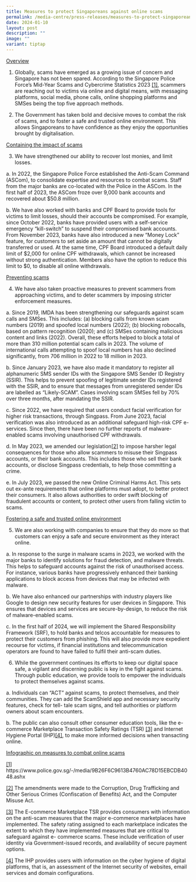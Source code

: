 ```yaml
---
title: Measures to protect Singaporeans against online scams
permalink: /media-centre/press-releases/measures-to-protect-singaporeans-against-online-scams/
date: 2024-01-10
layout: post
description: ""
image: ""
variant: tiptap
---
```

<p><u>Overview</u></p><ol data-tight="true" class="tight"><li><p>Globally, scams have emerged as a growing issue of concern and Singapore has not been spared. According to the Singapore Police Force’s Mid-Year Scams and Cybercrime Statistics 2023 <a href="#_ftn1" rel="noopener noreferrer nofollow" target="_blank">[1]</a>, scammers are reaching out to victims via online and digital means, with messaging platforms, social media, phone calls, online shopping platforms and SMSes being the top five approach methods.</p><p></p></li><li><p>The Government has taken bold and decisive moves to combat the risk of scams, and to foster a safe and trusted online environment. This allows Singaporeans to have confidence as they enjoy the opportunities brought by digitalisation.</p></li></ol><p><u>Containing the impact of scams</u></p><ol start="3" data-tight="true" class="tight"><li><p>We have strengthened our ability to recover lost monies, and limit losses.</p></li></ol><p>a. In 2022, the Singapore Police Force established the Anti-Scam Command (ASCom), to consolidate expertise and resources to combat scams. Staff from the major banks are co-located with the Police in the ASCom. In the first half of 2023, the ASCom froze over 9,000 bank accounts and recovered about $50.8 million.</p><p>b. We have also worked with banks and CPF Board to provide tools for victims to limit losses, should their accounts be compromised. For example, since October 2022, banks have provided users with a self-service emergency “kill-switch” to suspend their compromised bank accounts. From November 2023, banks have also introduced a new “Money Lock” feature, for customers to set aside an amount that cannot be digitally transferred or used. At the same time, CPF Board introduced a default daily limit of $2,000 for online CPF withdrawals, which cannot be increased without strong authentication. Members also have the option to reduce this limit to $0, to disable all online withdrawals.</p><p><u>Preventing scams</u></p><ol start="4" data-tight="true" class="tight"><li><p>We have also taken proactive measures to prevent scammers from approaching victims, and to deter scammers by imposing stricter enforcement measures.</p></li></ol><p>a. Since 2019, IMDA has been strengthening our safeguards against scam calls and SMSes. This includes: (a) blocking calls from known scam numbers (2019) and spoofed local numbers (2022); (b) blocking robocalls, based on pattern recognition (2020); and (c) SMSes containing malicious content and links (2022). Overall, these efforts helped to block a total of more than 310 million potential scam calls in 2023. The volume of international calls attempting to spoof local numbers has also declined significantly, from 706 million in 2022 to 18 million in 2023.</p><p>b. Since January 2023, we have also made it mandatory to register all alphanumeric SMS sender IDs with the Singapore SMS Sender ID Registry (SSIR). This helps to prevent spoofing of legitimate sender IDs registered with the SSIR, and to ensure that messages from unregistered sender IDs are labelled as “Likely-SCAM”. Cases involving scam SMSes fell by 70% over three months, after mandating the SSIR.</p><p>c. Since 2022, we have required that users conduct facial verification for higher risk transactions, through Singpass. From June 2023, facial verification was also introduced as an additional safeguard high-risk CPF e-services. Since then, there have been no further reports of malware-enabled scams involving unauthorised CPF withdrawals.</p><p>d. In May 2023, we amended our legislation<a href="#_ftn2" rel="noopener noreferrer nofollow" target="_blank">[2]</a>&nbsp;to impose harsher legal consequences for those who allow scammers to misuse their Singpass accounts, or their bank accounts. This includes those who sell their bank accounts, or disclose Singpass credentials, to help those committing a crime.</p><p>e. In July 2023, we passed the new Online Criminal Harms Act. This sets out ex-ante requirements that online platforms must adopt, to better protect their consumers. It also allows authorities to order swift blocking of fraudulent accounts or content, to protect other users from falling victim to scams.</p><p><u>Fostering a safe and trusted online environment</u></p><ol start="5" data-tight="true" class="tight"><li><p>We are also working with companies to ensure that they do more so that customers can enjoy a safe and secure environment as they interact online.</p></li></ol><p>a. In response to the surge in malware scams in 2023, we worked with the major banks to identify solutions for fraud detection, and malware threats. This helps to safeguard accounts against the risk of unauthorised access. For instance, various banks have progressively enhanced their banking applications to block access from devices that may be infected with malware.</p><p>b. We have also enhanced our partnerships with industry players like Google to design new security features for user devices in Singapore. This ensures that devices and services are secure-by-design, to reduce the risk of malware-enabled scams.</p><p>c. In the first half of 2024, we will implement the Shared Responsibility Framework (SRF), to hold banks and telcos accountable for measures to protect their customers from phishing. This will also provide more expedient recourse for victims, if financial institutions and telecommunication operators are found to have failed to fulfil their anti-scam duties.</p><ol start="6" data-tight="true" class="tight"><li><p>While the government continues its efforts to keep our digital space safe, a vigilant and discerning public is key in the fight against scams. Through public education, we provide tools to empower the individuals to protect themselves against scams.</p></li></ol><p>a. Individuals can “ACT” against scams, to protect themselves, and their communities. They can add the ScamShield app and necessary security features, check for tell- tale scam signs, and tell authorities or platform owners about scam encounters.</p><p>b. The public can also consult other consumer education tools, like the e-commerce Marketplace Transaction Safety Ratings (TSR) <a href="#_ftn3" rel="noopener noreferrer nofollow" target="_blank">[3]</a>&nbsp;and Internet Hygiene Portal (IHP)<a href="#_ftn4" rel="noopener noreferrer nofollow" target="_blank">[4]</a>, to make more informed decisions when transacting online.</p><p><a href="/files/Press Releases 2024/20240110_MCI_Strategies_to_Combat_Online_Scams_Infographic_compressed.pdf" rel="noopener noreferrer nofollow" target="_blank">Infographic on measures to combat online scams</a></p><p></p><p><a href="#_ftn1" rel="noopener noreferrer nofollow" target="_blank">[1] </a><a rel="noopener noreferrer nofollow" target="_blank">https://www.police.gov.sg/-/media/9B26F6C9613B4760AC78D15EBCDB4048.ashx</a></p><p><a href="#_ftn2" rel="noopener noreferrer nofollow" target="_blank">[2]</a>&nbsp;The amendments were made to the Corruption, Drug Trafficking and Other Serious Crimes (Confiscation of Benefits) Act, and the Computer Misuse Act.</p><p><a href="#_ftn3" rel="noopener noreferrer nofollow" target="_blank">[3]</a>&nbsp;The E-commerce Marketplace TSR provides consumers with information on the anti-scam measures that the major e-commerce marketplaces have implemented. The safety rating assigned to each marketplace indicates the extent to which they have implemented measures that are critical to safeguard against e- commerce scams. These include verification of user identity via Government-issued records, and availability of secure payment options.</p><p><a href="#_ftn4" rel="noopener noreferrer nofollow" target="_blank">[4]</a> The IHP provides users with information on the cyber hygiene of digital platforms, that is, an assessment of the Internet security of websites, email services and domain configurations.</p>